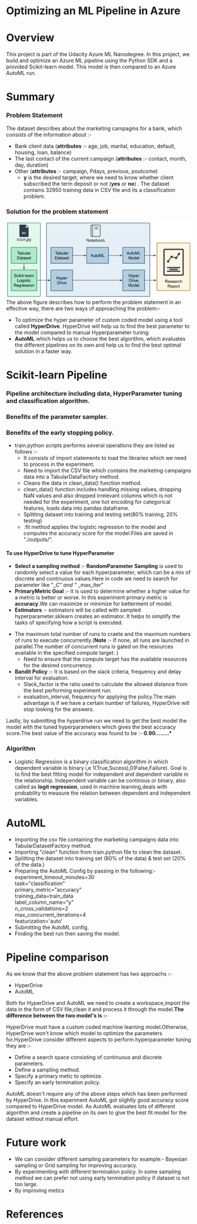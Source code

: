 # Optimizing an ML Pipeline in Azure

# Overview

This project is part of the Udacity Azure ML Nanodegree.
In this project, we build and optimize an Azure ML pipeline using the Python SDK and a provided Scikit-learn model.
This model is then compared to an Azure AutoML run.

# Summary

### **Problem Statement**

The dataset describes about the marketing campagins for a bank, which consists of the information about :-

- Bank client data (**attributes** :- age, job, marital, education, default, housing, loan, balance)
- The last contact of the current campaign (**attributes** :- contact, month, day, duration)
- Other (**attributes** :- campaign, Pdays, previous, poutcome)
  - **y** is the desired target, where we need to know whether client subscribed the term deposit or not (**yes** or **no**) . The dataset contains 32950 training data in CSV file and its a classification problem.

### **Solution for the problem statement**

![Optimizing_ML_Pipeline](azure_pipeline.png)
The above figure describes how to perform the problem statement in an effective way, there are two ways of approaching the problem:-

- To optimize the hyper parameter of custom coded model using a tool called **HyperDrive**. HyperDrive will help us to find the best parameter to the model compared to manual Hyperparameter tuning.
- **AutoML** which helps us to choose the best algorithm, which evaluates the different pipelines on its own and help us to find the best optimal solution in a faster way.

# Scikit-learn Pipeline

### Pipeline architecture including data, HyperParameter tuning and classification algorithm.

### Benefits of the parameter sampler.

### Benefits of the early stopping policy.

- train.python scripts performs several operations they are listed as follows :-
  - It consists of import statements to load the libraries which we need to process in the experiment.
  - Need to import the CSV file which contains the marketing campaigns data into a TabularDataFactory method.
  - Cleans the data in clean_data() function method.
  - clean_data() function includes handling missing values, dropping NaN values and also dropped irrelevant columns which is not needed for the experiment, one hot encoding for categorical features, loads data into pandas dataframe.
  - Splitting dataset into training and testing set(80% training, 20% testing)
  - .fit method applies the logistic regression to the model and computes the accuracy score for the model.Files are saved in "./outputs/".

#### To use HyperDrive to tune HyperParameter

- **Select a sampling method** :- **RandomParameter Sampling** is used to randomly select a value for each hyperparameter, which can be a mix of discrete and continuous values.Here in code we need to search for parameter like "\__C" and "_ \_max_iter"
- **PrimaryMetric Goal** :- It is used to determine whether a higher value for a metric is better or worse. In this experiment primary metric is **accuracy**.We can maximize or minimize for betterment of model.
- **Estimators** :- estimators will be called with sampled hyperparameter.sklearn creates an estimator. It helps to simplify the tasks of specifying how a script is executed.

* The maximum total number of runs to craete and the maximum numbers of runs to execute concurrently.(**Note** :- If none, all runs are launched in parallel.The number of concurrent runs is gated on the resources available in the specified compute target. )
  - Need to ensure that the compute target has the available resources for the desired concurrency.
* **Bandit Policy** :- It is based on the slack criteria, frequency and delay interval for evaluation.
  - Slack_factor is the ratio used to calculate the allowed distance from the best performing experiment run.
  - evaluation_interval, frequency for applying the policy.The main advantage is if we have a certain number of failures, HyperDrive will stop looking for the answers.

Lastly, by submitting the hyperdrive run we need to get the best model the model with the tuned hyperparameters which gives the best accuracy score.The best value of the accuracy was found to be :- **0.90........\***

### Algorithm

- Logistic Regression is a binary classification algorithm in which dependent variable is binary i,e
  1(True,Sucess),0(False,Failure). Goal is to find the best fitting model for independent and dependent variable in the relationship. Independent variable can be continous or binary, also called as **logit regression**, used in machine learning,deals with probability to measure the relation between dependent and independent variables.

# AutoML

- Importing the csv file containing the marketing campaigns data into TabularDatasetFactory method.
- Importing "clean" function from train.python file to clean the dataset.
- Splitting the dataset into training set (80% of the data) & test set (20% of the data.)
- Preparing the AutoML Config by passing in the following:-  
   experiment_timeout_minutes=30  
   task="classification"  
   primary_metric="accuracy"  
   training_data=train_data  
   label_column_name="y"  
   n_cross_validations=2  
   max_concurrent_iterations=4  
   featurization='auto'
- Submitting the AutoML config.
- Finding the best run then saving the model.

# Pipeline comparison

As we know that the above problem statement has two approachs :-

- HyperDrive
- AutoML

Both for HyperDrive and AutoML we need to create a workspace,import the data in the form of CSV file,clean it and process it through the model.**The difference between the two model's is :-**

HyperDrive must have a custom coded machine learning model.Otherwise, HyperDrive won't know which model to optimize the parameters for.HyperDrive consider different aspects to perform hyperparameter tuning they are :-

- Define a search space consisting of continuous and discrete parameters.
- Define a sampling method.
- Specify a primary metic to optimize.
- Specify an early termination policy.

AutoML doesn't require any of the above steps which has been performed by HyperDrive. In this experiment AutoML got slightly good accuracy score compared to HyperDrive model. As AutoML evaluates lots of different algorithm and create a pipeline on its own to give the best fit model for the dataset without manual effort.

# Future work

- We can consider different sampling parameters for example:- Bayesian sampling or Grid sampling for improving accuracy.
- By experimenting with different termination policy. In some sampling method we can prefer not using early termination policy if dataset is not too large.
- By improving metics

# References
